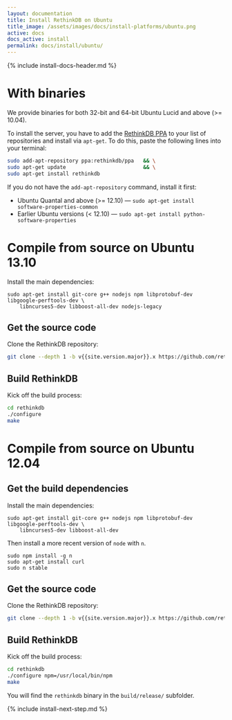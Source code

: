 ```yaml
---
layout: documentation
title: Install RethinkDB on Ubuntu
title_image: /assets/images/docs/install-platforms/ubuntu.png
active: docs
docs_active: install
permalink: docs/install/ubuntu/
---
```

{% include install-docs-header.md %}

# With binaries #
We provide binaries for both 32-bit and 64-bit Ubuntu Lucid and above (>= 10.04).

To install the server, you have to add the [RethinkDB
PPA](https://launchpad.net/~rethinkdb/+archive/ppa) to your list of
repositories and install via `apt-get`. 
To do this, paste the
following lines into your terminal:

```bash
sudo add-apt-repository ppa:rethinkdb/ppa   && \
sudo apt-get update                         && \
sudo apt-get install rethinkdb
```

If you do not have the `add-apt-repository` command, install it first:

* Ubuntu Quantal and above (>= 12.10) &mdash; `sudo apt-get install software-properties-common`
* Earlier Ubuntu versions (< 12.10) &mdash; `sudo apt-get install python-software-properties`


# Compile from source on Ubuntu 13.10 #

Install the main dependencies:

```
sudo apt-get install git-core g++ nodejs npm libprotobuf-dev libgoogle-perftools-dev \
    libncurses5-dev libboost-all-dev nodejs-legacy
```

## Get the source code ##
Clone the RethinkDB repository:

```bash
git clone --depth 1 -b v{{site.version.major}}.x https://github.com/rethinkdb/rethinkdb.git
```

## Build RethinkDB ##

Kick off the build process:

```bash
cd rethinkdb
./configure
make
```


# Compile from source on Ubuntu 12.04 #

## Get the build dependencies ##

Install the main dependencies:

```
sudo apt-get install git-core g++ nodejs npm libprotobuf-dev libgoogle-perftools-dev \
    libncurses5-dev libboost-all-dev
```

Then install a more recent version of `node` with `n`.

```
sudo npm install -g n
sudo apt-get install curl
sudo n stable
```

## Get the source code ##
Clone the RethinkDB repository:

```bash
git clone --depth 1 -b v{{site.version.major}}.x https://github.com/rethinkdb/rethinkdb.git
```

## Build RethinkDB ##

Kick off the build process:

```bash
cd rethinkdb
./configure npm=/usr/local/bin/npm
make
```

You will find the `rethinkdb` binary in the `build/release/` subfolder.  


{% include install-next-step.md %}
